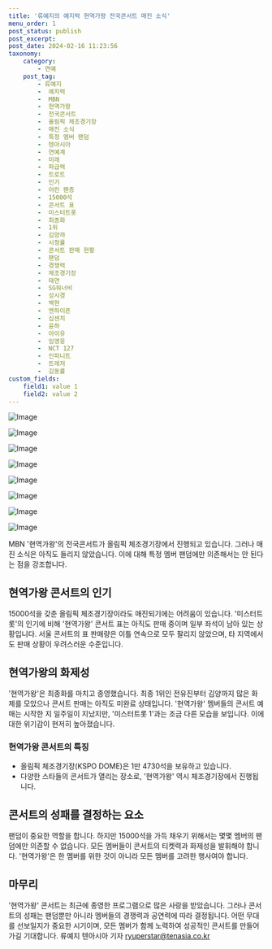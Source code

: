 ```yaml
---
title: '류예지의 예지력 현역가왕 전국콘서트 매진 소식'
menu_order: 1
post_status: publish
post_excerpt: 
post_date: 2024-02-16 11:23:56
taxonomy:
    category:
        - 연예
    post_tag:
        - 류예지
        -  예지력
        -  MBN
        -  현역가왕
        -  전국콘서트
        -  올림픽 체조경기장
        -  매진 소식
        -  특정 멤버 팬덤
        -  텐아시아
        -  연예계
        -  미래
        -  파급력
        -  트로트
        -  인기
        -  어린 팬층
        -  15000석
        -  콘서트 표
        -  미스터트롯
        -  최종화
        -  1위
        -  김양까
        -  시청률
        -  콘서트 판매 현황
        -  팬덤
        -  경쟁력
        -  체조경기장
        -  태연
        -  SG워너비
        -  성시경
        -  백현
        -  엔하이픈
        -  십센치
        -  윤하
        -  아이유
        -  임영웅
        -  NCT 127
        -  인피니트
        -  트레저
        -  김동률
custom_fields:
    field1: value 1
    field2: value 2
---
```


![Image](https://ssl.pstatic.net/mimgnews/image/312/2024/02/16/0000649293_001_20240216083201370.jpg?type=w540)

![Image](https://mimgnews.pstatic.net/image/312/2024/02/16/0000649293_002_20240216083201398.jpg?type=w540)

![Image](https://ssl.pstatic.net/mimgnews/image/312/2024/02/16/0000649293_003_20240216083201433.jpg?type=w540)

![Image](https://mimgnews.pstatic.net/image/312/2024/02/16/0000649293_004_20240216083201461.jpg?type=w540)

![Image](https://ssl.pstatic.net/mimgnews/image/312/2024/02/16/0000649293_005_20240216083201491.jpg?type=w540)

![Image](https://mimgnews.pstatic.net/image/312/2024/02/16/0000649293_006_20240216083201523.jpg?type=w540)

![Image](https://ssl.pstatic.net/mimgnews/image/312/2024/02/16/0000649293_007_20240216083201551.jpg?type=w540)

![Image](https://ssl.pstatic.net/mimgnews/image/312/2024/02/16/0000649293_005_20240216083201491.jpg?type=w540)

MBN '현역가왕'의 전국콘서트가 올림픽 체조경기장에서 진행되고 있습니다. 그러나 매진 소식은 아직도 들리지 않았습니다. 이에 대해 특정 멤버 팬덤에만 의존해서는 안 된다는 점을 강조합니다.
## 현역가왕 콘서트의 인기
15000석을 갖춘 올림픽 체조경기장이라도 매진되기에는 어려움이 있습니다. '미스터트롯'의 인기에 비해 '현역가왕' 콘서트 표는 아직도 판매 중이며 일부 좌석이 남아 있는 상황입니다. 서울 콘서트의 표 판매량은 이틀 연속으로 모두 팔리지 않았으며, 타 지역에서도 판매 상황이 우려스러운 수준입니다.
## 현역가왕의 화제성
'현역가왕'은 최종화를 마치고 종영했습니다. 최종 1위인 전유진부터 김양까지 많은 화제를 모았으나 콘서트 판매는 아직도 미완료 상태입니다. '현역가왕' 멤버들의 콘서트 예매는 시작한 지 일주일이 지났지만, '미스터트롯 1'과는 조금 다른 모습을 보입니다. 이에 대한 위기감이 현저히 높아졌습니다.
### 현역가왕 콘서트의 특징
- 올림픽 체조경기장(KSPO DOME)은 1만 4730석을 보유하고 있습니다.
- 다양한 스타들의 콘서트가 열리는 장소로, '현역가왕' 역시 체조경기장에서 진행됩니다.
## 콘서트의 성패를 결정하는 요소
팬덤이 중요한 역할을 합니다. 하지만 15000석을 가득 채우기 위해서는 몇몇 멤버의 팬덤에만 의존할 수 없습니다. 모든 멤버들이 콘서트의 티켓력과 화제성을 발휘해야 합니다. '현역가왕'은 한 멤버를 위한 것이 아니라 모든 멤버를 고려한 행사여야 합니다.
## 마무리
'현역가왕' 콘서트는 최근에 종영한 프로그램으로 많은 사랑을 받았습니다. 그러나 콘서트의 성패는 팬덤뿐만 아니라 멤버들의 경쟁력과 공연력에 따라 결정됩니다. 어떤 무대를 선보일지가 중요한 시기이며, 모든 멤버가 함께 노력하여 성공적인 콘서트를 만들어가길 기대합니다.
류예지 텐아시아 기자 
ryuperstar@tenasia.co.kr

